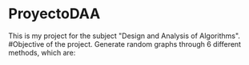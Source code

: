 # ProyectoDAA
This is my project for the subject "Design and Analysis of Algorithms".
#Objective of the project. 
Generate random graphs through 6 different methods, which are:
